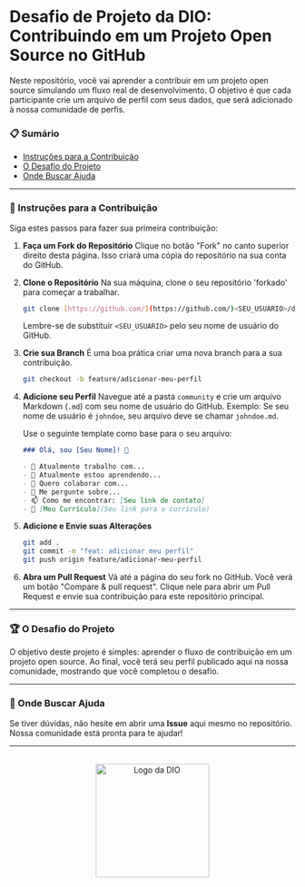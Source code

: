 # Desafio de Projeto da DIO: Contribuindo em um Projeto Open Source no GitHub

Neste repositório, você vai aprender a contribuir em um projeto open source simulando um fluxo real de desenvolvimento. O objetivo é que cada participante crie um arquivo de perfil com seus dados, que será adicionado à nossa comunidade de perfis.

### 📋 Sumário
* [Instruções para a Contribuição](#-instruções-para-a-contribuição)
* [O Desafio do Projeto](#-o-desafio-do-projeto)
* [Onde Buscar Ajuda](#-onde-buscar-ajuda)

---

### 🚀 Instruções para a Contribuição

Siga estes passos para fazer sua primeira contribuição:

1.  **Faça um Fork do Repositório**
    Clique no botão "Fork" no canto superior direito desta página. Isso criará uma cópia do repositório na sua conta do GitHub.

2.  **Clone o Repositório**
    Na sua máquina, clone o seu repositório 'forkado' para começar a trabalhar.
    ```bash
    git clone [https://github.com/](https://github.com/)<SEU_USUARIO>/dio-lab-open-source.git
    ```
    Lembre-se de substituir `<SEU_USUARIO>` pelo seu nome de usuário do GitHub.

3.  **Crie sua Branch**
    É uma boa prática criar uma nova branch para a sua contribuição.
    ```bash
    git checkout -b feature/adicionar-meu-perfil
    ```

4.  **Adicione seu Perfil**
    Navegue até a pasta `community` e crie um arquivo Markdown (`.md`) com seu nome de usuário do GitHub.
    Exemplo: Se seu nome de usuário é `johndoe`, seu arquivo deve se chamar `johndoe.md`.

    Use o seguinte template como base para o seu arquivo:

    ```markdown
    ### Olá, sou [Seu Nome]! 👋

    - 🔭 Atualmente trabalho com...
    - 🌱 Atualmente estou aprendendo...
    - 👯 Quero colaborar com...
    - 💬 Me pergunte sobre...
    - 📫 Como me encontrar: [Seu link de contato]
    - 📄 [Meu Currículo](Seu link para o currículo)
    ```

5.  **Adicione e Envie suas Alterações**
    ```bash
    git add .
    git commit -m "feat: adicionar meu perfil"
    git push origin feature/adicionar-meu-perfil
    ```

6.  **Abra um Pull Request**
    Vá até a página do seu fork no GitHub. Você verá um botão "Compare & pull request". Clique nele para abrir um Pull Request e envie sua contribuição para este repositório principal.

---

### 🏆 O Desafio do Projeto

O objetivo deste projeto é simples: aprender o fluxo de contribuição em um projeto open source. Ao final, você terá seu perfil publicado aqui na nossa comunidade, mostrando que você completou o desafio.

---

### 💬 Onde Buscar Ajuda

Se tiver dúvidas, não hesite em abrir uma **Issue** aqui mesmo no repositório. Nossa comunidade está pronta para te ajudar!

---

<br>
<div align="center">
  <a href="https://diorepo.netlify.app/" target="_blank">
    <img src="https://hermes.digitalinnovation.one/assets/diome/logo-full.svg" width="200" title="Digital Innovation One" alt="Logo da DIO">
  </a>
</div>

